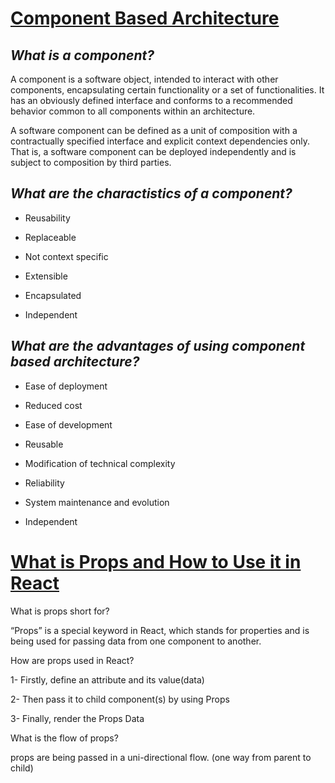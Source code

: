 # [Component Based Architecture](https://www.tutorialspoint.com/software_architecture_design/component_based_architecture.htm)
## *What is a component?* 

A component is a software object, intended to interact with other components, encapsulating certain functionality or a set of functionalities. It has an obviously defined interface and conforms to a recommended behavior common to all components within an architecture.

A software component can be defined as a unit of composition with a contractually specified interface and explicit context dependencies only. That is, a software component can be deployed independently and is subject to composition by third parties.

## *What are the charactistics of a component?* 


* Reusability 

* Replaceable 

* Not context specific 

* Extensible 

* Encapsulated 

* Independent 

## *What are the advantages of using component based architecture?*
* Ease of deployment 

* Reduced cost 

* Ease of development 

* Reusable 

* Modification of technical complexity 

* Reliability 

* System maintenance and evolution 

* Independent 


# [What is Props and How to Use it in React](https://itnext.io/what-is-props-and-how-to-use-it-in-react-da307f500da0)

What is props short for?

“Props” is a special keyword in React, which stands for properties and is being used for passing data from one component to another.

How are props used in React?

1- Firstly, define an attribute and its value(data)

2- Then pass it to child component(s) by using Props

3- Finally, render the Props Data

What is the flow of props?

props are being passed in a uni-directional flow. (one way from parent to child)